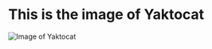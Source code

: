 # This is the image of Yaktocat

![Image of Yaktocat](https://octodex.github.com/images/yaktocat.png)

